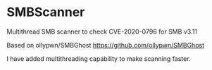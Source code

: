 # SMBScanner
 Multithread SMB scanner to check CVE-2020-0796 for SMB v3.11


Based on ollypwn/SMBGhost
https://github.com/ollypwn/SMBGhost

I have added multithreading capability to make scanning faster.

